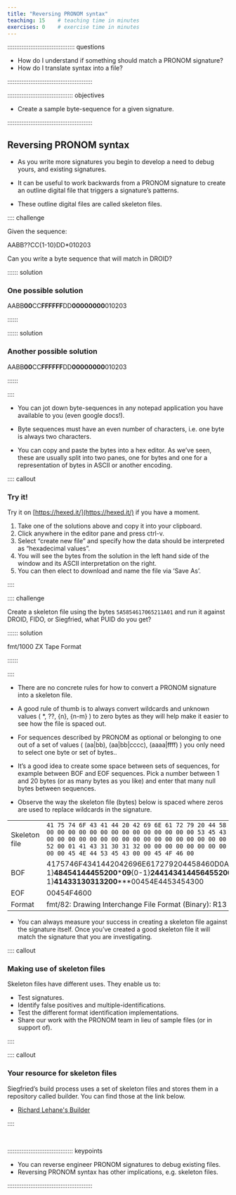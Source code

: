 ```yaml
---
title: "Reversing PRONOM syntax"
teaching: 15    # teaching time in minutes
exercises: 0    # exercise time in minutes
---
```


:::::::::::::::::::::::::::::::::::::: questions

- How do I understand if something should match a PRONOM signature?
- How do I translate syntax into a file?

::::::::::::::::::::::::::::::::::::::::::::::::

::::::::::::::::::::::::::::::::::::: objectives

- Create a sample byte-sequence for a given signature.

::::::::::::::::::::::::::::::::::::::::::::::::

## Reversing PRONOM syntax

* As you write more signatures you begin to develop a need to debug yours,
and existing signatures.

* It can be useful to work backwards from a PRONOM signature to create an
outline digital file that triggers a signature’s patterns.

* These outline digital files are called skeleton files.


:::: challenge

Given the sequence:

AABB??CC{1-10}DD*010203

Can you write a byte sequence that will match in DROID?

:::::: solution

### One possible solution

AABB**00**CC**FFFFFF**DD**00000000**010203

::::::

:::::: solution

### Another possible solution

AABB**00**CC**FFFFFF**DD**00000000**010203

::::::

::::

* You can jot down byte-sequences in any notepad application you have
available to you (even google docs!).

* Byte sequences must have an even number of characters, i.e. one byte is
always two characters.

* You can copy and paste the bytes into a hex editor. As we’ve seen, these
are usually split into two panes, one for bytes and one for a
representation of bytes in ASCII or another encoding.

:::: callout

### Try it!

Try it on [https://hexed.it/](https://hexed.it/) if you have a moment.

1. Take one of the solutions above and copy it into your clipboard.
2. Click anywhere in the editor pane and press ctrl-v.
3. Select “create new file” and specify how the data should be interpreted as “hexadecimal values”.
4. You will see the bytes from the solution in the left hand side of the window and its ASCII interpretation on the right.
5. You can then elect to download and name the file via ‘Save As’.

::::

:::: challenge

Create a skeleton file using the bytes `5A5854617065211A01` and run it
against DROID, FIDO, or Siegfried, what PUID do you get?

:::::: solution

fmt/1000 ZX Tape Format

::::::

::::

* There are no concrete rules for how to convert a PRONOM signature into a
skeleton file.

* A good rule of thumb is to always convert wildcards and unknown
values ( \*, ??, {n}, {n-m} ) to zero bytes as they will help make it
easier to see how the file is spaced out.

* For sequences described by PRONOM as optional or belonging to one out of
a set of values ( (aa|bb), (aa|bb|cccc), (aaaa|ffff) ) you only need to
select one byte or set of bytes..

* It’s a good idea to create some space between sets of sequences, for
example between BOF and EOF sequences. Pick a number between
1 and 20 bytes (or as many bytes as you like) and enter that many
null bytes between sequences.

* Observe the way the skeleton file (bytes) below is spaced where zeros
are used to replace wildcards in the signature.

|       |       |
| :---- | :---- |
| Skeleton file |`41 75 74 6F 43 41 44 20 42 69 6E 61 72 79 20 44 58 46 0D 0A 1A 00 00 00 00 00 00 00 00 00 00 00 00 00 00 00 00 00 00 00 00 00 00 53 45 43 54 49 4F 4E 00 02 48 45 41 44 45 52 00 00 00 00 00 00 00 00 00 00 00 00 00 00 00 00 00 00 00 00 00 09 24 41 43 41 44 56 45 52 00 01 41 43 31 30 31 32 00 00 00 00 00 00 00 00 00 00 00 00 00 00 00 00 00 00 00 00 00 00 45 4E 44 53 45 43 00 00 45 4F 46 00` |
| BOF | 4175746F4341442042696E617279204458460D0A1A00**\***0053454354494F4E0002**{0-1}**48454144455200**\***09**{0-1}**24414341445645520001**{0-1}**41433130313200**\***00454E4453454300 |
| EOF | 00454F4600 |
| Format| fmt/82: Drawing Interchange File Format (Binary): R13 |

* You can always measure your success in creating a skeleton file against
the signature itself. Once you’ve created a good skeleton file it will
match the signature that you are investigating.

:::: callout

### Making use of skeleton files

Skeleton files have different uses. They enable us to:

* Test signatures.
* Identify false positives and multiple-identifications.
* Test the different format identification implementations.
* Share our work with the PRONOM team in lieu of sample files
(or in support of).

::::

:::: callout

### Your resource for skeleton files

Siegfried’s build process uses a set of skeleton files and stores them
in a repository called builder. You can find those at the link below.

* [Richard Lehane's Builder](https://github.com/richardlehane/builder/releases)

::::

<!-- NB. Keypoints should appear at the end of the markdown file. Aesthetically
     it looks like it's better with an additional newline so adding that
     here and using this comment as a separator to make it easy to read
     content.
-->

<br>

::::::::::::::::::::::::::::::::::::: keypoints

- You can reverse engineer PRONOM signatures to debug existing files.
- Reversing PRONOM syntax has other implications, e.g. skeleton files.

::::::::::::::::::::::::::::::::::::::::::::::::
